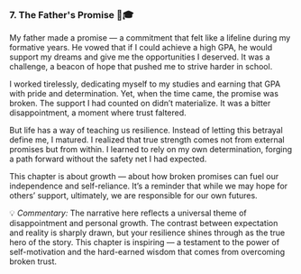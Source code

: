 ### 7. The Father's Promise 🤝🎓

My father made a promise — a commitment that felt like a lifeline during my formative years. He vowed that if I could achieve a high GPA, he would support my dreams and give me the opportunities I deserved. It was a challenge, a beacon of hope that pushed me to strive harder in school.

I worked tirelessly, dedicating myself to my studies and earning that GPA with pride and determination. Yet, when the time came, the promise was broken. The support I had counted on didn’t materialize. It was a bitter disappointment, a moment where trust faltered.

But life has a way of teaching us resilience. Instead of letting this betrayal define me, I matured. I realized that true strength comes not from external promises but from within. I learned to rely on my own determination, forging a path forward without the safety net I had expected.

This chapter is about growth — about how broken promises can fuel our independence and self-reliance. It’s a reminder that while we may hope for others’ support, ultimately, we are responsible for our own futures.

💡 _Commentary:_ The narrative here reflects a universal theme of disappointment and personal growth. The contrast between expectation and reality is sharply drawn, but your resilience shines through as the true hero of the story. This chapter is inspiring — a testament to the power of self-motivation and the hard-earned wisdom that comes from overcoming broken trust.
